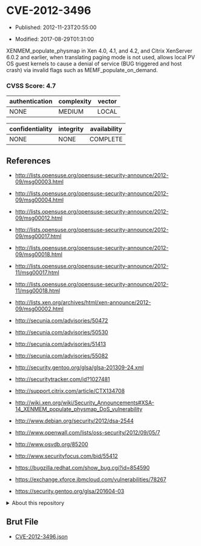 # CVE-2012-3496

- Published: 2012-11-23T20:55:00

- Modified: 2017-08-29T01:31:00

XENMEM_populate_physmap in Xen 4.0, 4.1, and 4.2, and Citrix XenServer 6.0.2 and earlier, when translating paging mode is not used, allows local PV OS guest kernels to cause a denial of service (BUG triggered and host crash) via invalid flags such as MEMF_populate_on_demand.

### CVSS Score: **4.7**

| authentication | complexity | vector |
| --- | --- | --- |
| NONE | MEDIUM | LOCAL |

| confidentiality | integrity | availability |
| --- | --- | --- |
| NONE | NONE | COMPLETE |

## References

* http://lists.opensuse.org/opensuse-security-announce/2012-09/msg00003.html

* http://lists.opensuse.org/opensuse-security-announce/2012-09/msg00004.html

* http://lists.opensuse.org/opensuse-security-announce/2012-09/msg00012.html

* http://lists.opensuse.org/opensuse-security-announce/2012-09/msg00017.html

* http://lists.opensuse.org/opensuse-security-announce/2012-09/msg00018.html

* http://lists.opensuse.org/opensuse-security-announce/2012-11/msg00017.html

* http://lists.opensuse.org/opensuse-security-announce/2012-11/msg00018.html

* http://lists.xen.org/archives/html/xen-announce/2012-09/msg00002.html

* http://secunia.com/advisories/50472

* http://secunia.com/advisories/50530

* http://secunia.com/advisories/51413

* http://secunia.com/advisories/55082

* http://security.gentoo.org/glsa/glsa-201309-24.xml

* http://securitytracker.com/id?1027481

* http://support.citrix.com/article/CTX134708

* http://wiki.xen.org/wiki/Security_Announcements#XSA-14_XENMEM_populate_physmap_DoS_vulnerability

* http://www.debian.org/security/2012/dsa-2544

* http://www.openwall.com/lists/oss-security/2012/09/05/7

* http://www.osvdb.org/85200

* http://www.securityfocus.com/bid/55412

* https://bugzilla.redhat.com/show_bug.cgi?id=854590

* https://exchange.xforce.ibmcloud.com/vulnerabilities/78267

* https://security.gentoo.org/glsa/201604-03

<details>
<summary>About this repository</summary> 

  This repository is part of the project [Live Hack CVE](https://github.com/Live-Hack-CVE). Main website can be found [www.live-hack.org](https://www.live-hack.org) 
  
  Made by [Sn0wAlice](https://github.com/Sn0wAlice) for the people that care about security and need to have a feed of the latest CVEs. Hope you enjoy it, don't forget to star the repo and follow me on [Twitter](https://twitter.com/Sn0wAlice) and [Github](https://github.com/Sn0wAlice). And that is my [personnal website](https://www.alice-snow.me/)

  - [Home Page](https://github.com/Live-Hack-CVE)
  - [Framework](https://github.com/Live-Hack-CVE/cve-framework)
  - [CVE database](https://github.com/Live-Hack-CVE/full_database)
  - [Changelog](https://github.com/Live-Hack-CVE/Changelog)
</details>

## Brut File

* [CVE-2012-3496.json](https://raw.githubusercontent.com/Live-Hack-CVE/full_database/main/cves/2012/CVE-2012-3496.json)

